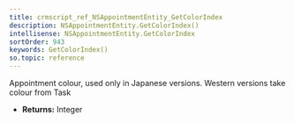 ```yaml
---
title: crmscript_ref_NSAppointmentEntity_GetColorIndex
description: NSAppointmentEntity.GetColorIndex()
intellisense: NSAppointmentEntity.GetColorIndex
sortOrder: 943
keywords: GetColorIndex()
so.topic: reference
---
```



Appointment colour, used only in Japanese versions. Western versions take colour from Task



* **Returns:** Integer


